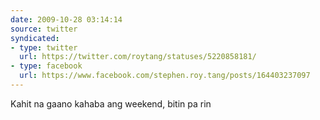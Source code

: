 ```yaml
---
date: 2009-10-28 03:14:14
source: twitter
syndicated:
- type: twitter
  url: https://twitter.com/roytang/statuses/5220858181/
- type: facebook
  url: https://www.facebook.com/stephen.roy.tang/posts/164403237097
---
```


Kahit na gaano kahaba ang weekend, bitin pa rin